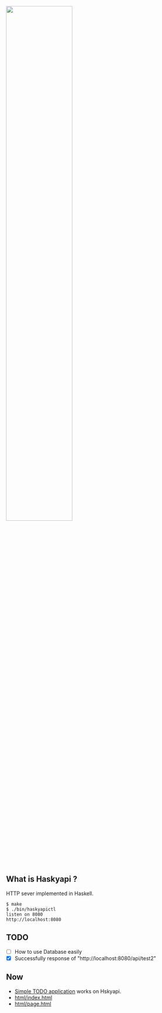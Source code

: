 <img src="https://i.imgur.com/FgappQ0.png" width="60%">

## What is Haskyapi ?

HTTP sever implemented in Haskell.

```
$ make
$ ./bin/haskyapictl
listen on 8080
http://localhost:8080
```

## TODO

- [ ] How to use Database easily
- [x] Successfully response of "http://localhost:8080/api/test2"

## Now

- [Simple TODO application](http://13.113.236.74:8080/v2/ftodo/index.html) works on Hskyapi.
- [html/index.html](http://13.113.236.74:8080/index.html)
- [html/page.html](http://13.113.236.74:8080/page.html)

